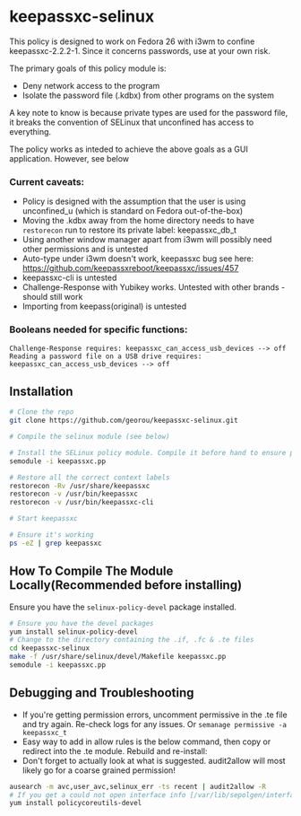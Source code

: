 # keepassxc-selinux

This policy is designed to work on Fedora 26 with i3wm to confine keepassxc-2.2.2-1. Since it concerns passwords, use at your own risk.

The primary goals of this policy module is:
* Deny network access to the program
* Isolate the password file (.kdbx) from other programs on the system

A key note to know is because private types are used for the password file, it breaks the convention of SELinux that unconfined has access to everything.

The policy works as inteded to achieve the above goals as a GUI application. However, see below

### Current caveats:

* Policy is designed with the assumption that the user is using unconfined_u (which is standard on Fedora out-of-the-box)
* Moving the .kdbx away from the home directory needs to have `restorecon` run to restore its private label: keepassxc_db_t
* Using another window manager apart from i3wm will possibly need other permissions and is untested
* Auto-type under i3wm doesn't work, keepassxc bug see here: https://github.com/keepassxreboot/keepassxc/issues/457
* keepassxc-cli is untested
* Challenge-Response with Yubikey works. Untested with other brands - should still work
* Importing from keepass(original) is untested

### Booleans needed for specific functions:
```
Challenge-Response requires: keepassxc_can_access_usb_devices --> off
Reading a password file on a USB drive requires: keepassxc_can_access_usb_devices --> off
```

## Installation
```sh
# Clone the repo
git clone https://github.com/georou/keepassxc-selinux.git

# Compile the selinux module (see below)

# Install the SELinux policy module. Compile it before hand to ensure proper compatibility (see below)
semodule -i keepassxc.pp

# Restore all the correct context labels
restorecon -Rv /usr/share/keepassxc
restorecon -v /usr/bin/keepassxc
restorecon -v /usr/bin/keepassxc-cli

# Start keepassxc

# Ensure it's working
ps -eZ | grep keepassxc
```

## How To Compile The Module Locally(Recommended before installing)
Ensure you have the `selinux-policy-devel` package installed.
```sh
# Ensure you have the devel packages
yum install selinux-policy-devel
# Change to the directory containing the .if, .fc & .te files
cd keepassxc-selinux
make -f /usr/share/selinux/devel/Makefile keepassxc.pp
semodule -i keepassxc.pp
```

## Debugging and Troubleshooting

* If you're getting permission errors, uncomment permissive in the .te file and try again. Re-check logs for any issues. Or `semanage permissive -a keepassxc_t`
* Easy way to add in allow rules is the below command, then copy or redirect into the .te module. Rebuild and re-install:
* Don't forget to actually look at what is suggested. audit2allow will most likely go for a coarse grained permission!

```sh
ausearch -m avc,user_avc,selinux_err -ts recent | audit2allow -R
# If you get a could not open interface info [/var/lib/sepolgen/interface_info] error, install:
yum install policycoreutils-devel
```
